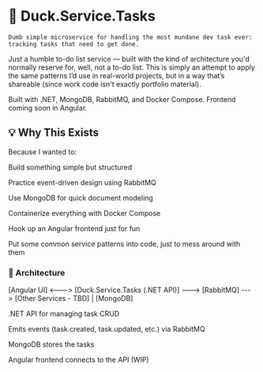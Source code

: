# 🦆 Duck.Service.Tasks

`Dumb simple microservice for handling the most mundane dev task ever: tracking tasks that need to get done.`

Just a humble to-do list service — built with the kind of architecture you'd normally reserve for, well, not a to-do list.
This is simply an attempt to apply the same patterns I’d use in real-world projects, but in a way that’s shareable (since work code isn't exactly portfolio material).

Built with .NET, MongoDB, RabbitMQ, and Docker Compose. Frontend coming soon in Angular.

## 💡 Why This Exists
Because I wanted to:

Build something simple but structured

Practice event-driven design using RabbitMQ

Use MongoDB for quick document modeling

Containerize everything with Docker Compose

Hook up an Angular frontend just for fun

Put some common service patterns into code, just to mess around with them

### 🧱 Architecture
[Angular UI] <---> [Duck.Service.Tasks (.NET API)] ---> [RabbitMQ] ---> [Other Services - TBD]
                                  |
                              [MongoDB]

.NET API for managing task CRUD

Emits events (task.created, task.updated, etc.) via RabbitMQ

MongoDB stores the tasks

Angular frontend connects to the API (WIP)

